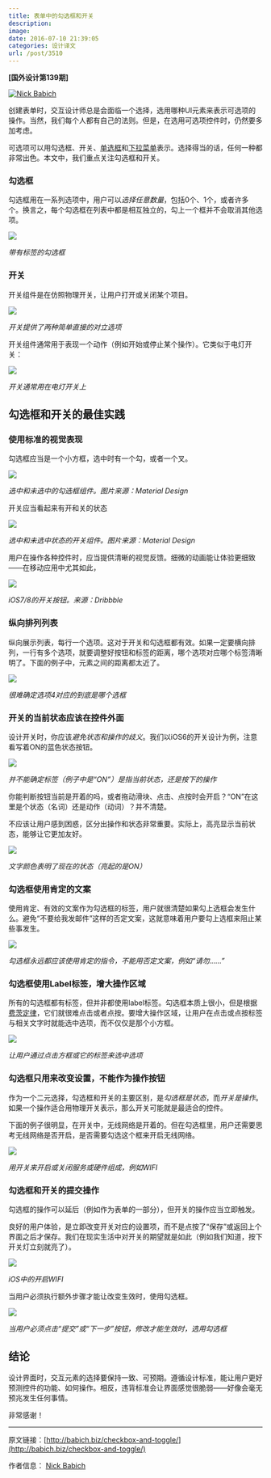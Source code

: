 ```yaml
---
title: 表单中的勾选框和开关
description: 
image: 
date: 2016-07-10 21:39:05
categories: 设计译文
url: /post/3510
---
```


**[国外设计第139期]**

[![Nick Babich](http://babich.biz/content/images/2016/06/1-O_pIfOWytt_SRIK-5Vb8tQ.png)](http://babich.biz)

创建表单时，交互设计师总是会面临一个选择，选用哪种UI元素来表示可选项的操作。当然，我们每个人都有自己的法则。但是，在选用可选项控件时，仍然要多加考虑。

可选项可以用勾选框、开关、[单选框](http://babich.biz/radio-buttons-ux-design/)和[下拉菜单](http://babich.biz/ux-design-drop-downs-in-forms/)表示。选择得当的话，任何一种都非常出色。本文中，我们重点关注勾选框和开关。

### 勾选框

勾选框用在一系列选项中，用户可以*选择任意数量*，包括0个、1个，或者许多个。换言之，每个勾选框在列表中都是相互独立的，勾上一个框并不会取消其他选项。

![](http://babich.biz/content/images/2016/06/1-Q0V0a8OX9IriXDawLn-Iig.jpeg)

*带有标签的勾选框*

### 开关

开关组件是在仿照物理开关，让用户打开或关闭某个项目。

![](http://babich.biz/content/images/2016/06/1-xpCJOjHKTDcDAHfO0yojYA.png)

*开关提供了两种简单直接的对立选项*

开关组件通常用于表现一个动作（例如开始或停止某个操作）。它类似于电灯开关：

![](http://babich.biz/content/images/2016/06/1-SY40K7_jL0HLyCoyM0z9Rg.png)

*开关通常用在电灯开关上*

## 勾选框和开关的最佳实践

### 使用标准的视觉表现

勾选框应当是一个小方框，选中时有一个勾，或者一个叉。

![](http://babich.biz/content/images/2016/06/1-J7sQ1GTvPap9LF1jXhBr8g.png)

*选中和未选中的勾选框组件。图片来源：Material Design*

开关应当看起来有开和关的状态

![](http://babich.biz/content/images/2016/06/1-SKn4rlQm8lBzpAMDmvk5MQ.png)

*选中和未选中状态的开关组件。图片来源：Material Design*

用户在操作各种控件时，应当提供清晰的视觉反馈。细微的动画能让体验更细致——在移动应用中尤其如此，

![](http://babich.biz/content/images/2016/06/1-fwVpTk_KKrUzu3vzEJjdpw.gif)

*iOS7/8的开关按钮。来源：Dribbble*

### 纵向排列列表

纵向展示列表，每行一个选项。这对于开关和勾选框都有效。如果一定要横向排列，一行有多个选项，就要调整好按钮和标签的距离，哪个选项对应哪个标签清晰明了。下面的例子中，元素之间的距离都太近了。

![](http://babich.biz/content/images/2016/06/1-P-yU9rXhSk0Jp-c-aNd5Tg.png)

*很难确定选项4对应的到底是哪个选框*

### 开关的当前状态应该在控件外面

设计开关时，你应该*避免状态和操作的歧义*。我们以iOS6的开关设计为例，注意看写着ON的蓝色状态按钮。

![](http://babich.biz/content/images/2016/06/1-osLM3TiOdbuyUFR9UUYcNg.png)

*并不能确定标签（例子中是“ON”）是指当前状态，还是按下的操作*

你能判断按钮当前是开着的吗，或者拖动滑块、点击、点按时会开启？“ON”在这里是个状态（名词）还是动作（动词）？并不清楚。

不应该让用户感到困惑，区分出操作和状态非常重要。实际上，高亮显示当前状态，能够让它更加友好。

![](http://babich.biz/content/images/2016/06/1-caLNhBBYApJOrWoW4sN7rQ.png)

*文字颜色表明了现在的状态（亮起的是ON）*

### 勾选框使用肯定的文案

使用肯定、有效的文案作为勾选框的标签，用户就很清楚如果勾上选框会发生什么。避免“不要给我发邮件”这样的否定文案，这就意味着用户要勾上选框来阻止某些事发生。

![](http://babich.biz/content/images/2016/06/0-Ze0cmSCujy8N352a.png)

*勾选框永远都应该使用肯定的指令，不能用否定文案，例如“请勿……”*

### 勾选框使用Label标签，增大操作区域

所有的勾选框都有标签，但并非都使用label标签。勾选框本质上很小，但是根据[费茨定律](https://en.wikipedia.org/wiki/Fitts%27s_law)，它们就很难点击或者点按。要增大操作区域，让用户在点击或点按标签与相关文字时就能选中选项，而不仅仅是那个小方框。

![](http://babich.biz/content/images/2016/06/1-0krRnrXoyq0QE0-U64x_YA.png)

*让用户通过点击方框或它的标签来选中选项*

### 勾选框只用来改变设置，不能作为操作按钮

作为一个二元选择，勾选框和开关的主要区别，是*勾选框是状态*，而*开关是操作*。如果一个操作适合用物理开关表示，那么开关可能就是最适合的控件。

下面的例子很明显，在开关中，无线网络是开着的。但在勾选框里，用户还需要思考无线网络是否开启，是否需要勾选这个框来开启无线网络。

![](http://babich.biz/content/images/2016/06/0-Q-sp8ulzM5pLsgGr.png)

*用开关来开启或关闭服务或硬件组成，例如WIFI*

### 勾选框和开关的提交操作

勾选框的操作可以延后（例如作为表单的一部分），但开关的操作应当立即触发。

良好的用户体验，是立即改变开关对应的设置项，而不是点按了“保存”或返回上个界面之后才保存。我们在现实生活中对开关的期望就是如此（例如我们知道，按下开关灯立刻就亮了）。

![](http://babich.biz/content/images/2016/06/1-og7P1rEAV2BpXQ-jl6-WMg.png)

*iOS中的开启WIFI*

当用户必须执行额外步骤才能让改变生效时，使用勾选框。

![](http://babich.biz/content/images/2016/06/0-7qqXEYKJURrI151J.png)

*当用户必须点击“提交”或“下一步”按钮，修改才能生效时，选用勾选框*

## 结论

设计界面时，交互元素的选择要保持一致、可预期。遵循设计标准，能让用户更好预测控件的功能、如何操作。相反，违背标准会让界面感觉很脆弱——好像会毫无预兆发生任何事情。

非常感谢！

---

原文链接：[http://babich.biz/checkbox-and-toggle/](http://babich.biz/checkbox-and-toggle/)

作者信息：
[Nick Babich](http://babich.biz/author/nick/)